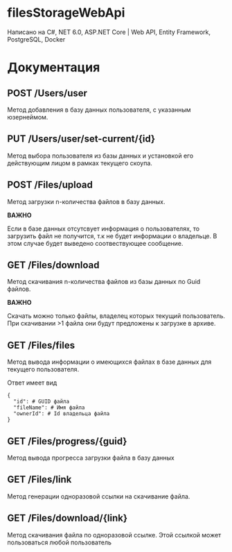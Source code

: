 # filesStorageWebApi
Написано на C#, NET 6.0, ASP.NET Core | Web API, Entity Framework, PostgreSQL, Docker

# Документация

## POST /Users/user

Метод добавления в базу данных пользователя, с указанным юзернеймом.

## PUT /Users/user/set-current/{id}

Метод выбора пользователя из базы данных и установкой его действующим лицом в рамках текущего скоупа.

## POST /Files/upload

Метод загрузки n-количества файлов в базу данных. 

**ВАЖНО**

Если в базе данных отсутсвует информация о пользователях, то загрузить файл не получится, т.к не будет информации о владельце. В этом случае будет выведено соотвествующее сообщение.

## GET /Files/download

Метод скачивания n-количества файлов из базы данных по Guid файлов.

**ВАЖНО** 

Скачать можно только файлы, владелец которых текущий пользователь. При скачивании >1 файла они будут предложены к загрузке в архиве.

## GET /Files/files

Метод вывода информации о имеющихся файлах в базе данных для текущего пользователя.

Ответ имеет вид 
```
{
  "id": # GUID файла
  "fileName": # Имя файла
  "ownerId": # Id владельца файла
}
```
## GET /Files/progress/{guid}

Метод вывода прогресса загрузки файла в базу данных

## GET /Files/link

Метод генерации одноразовой ссылки на скачивание файла.

## GET /Files/download/{link}

Метод скачивания файла по одноразовой ссылке. Этой ссылкой может пользоваться любой пользователь

